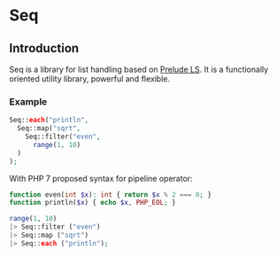 # Seq

## Introduction

Seq is a library for list handling based on [Prelude LS](http://www.preludels.com/). It is a functionally oriented
utility library, powerful and flexible.

### Example

```php
Seq::each("println",
  Seq::map("sqrt",
    Seq::filter("even",
      range(1, 10)
  )
);
```

With PHP 7 proposed syntax for pipeline operator:
```php
function even(int $x): int { return $x % 2 === 0; }
function println($x) { echo $x, PHP_EOL; }

range(1, 10)
|> Seq::filter ("even")
|> Seq::map ("sqrt")
|> Seq::each ("println");
```
